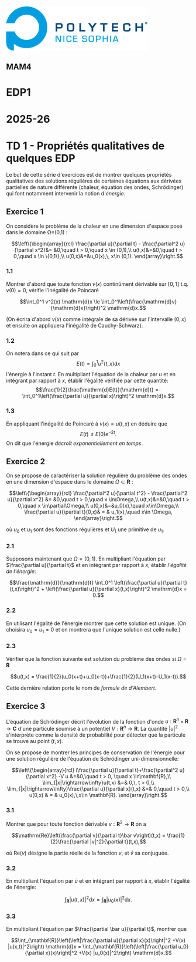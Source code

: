 ![PNS](https://raw.githubusercontent.com/pns-mam/edp1/master/logo-pns.png)

## MAM4

# EDP1
# 2025-26
# TD 1 - Propriétés qualitatives de quelques EDP

Le but de cette série d'exercices est de montrer quelques propriétés qualitatives des solutions régulières de certaines équations aux dérivées partielles de nature différente (chaleur, équation des ondes, Schrödinger) qui font notamment intervenir la notion d'*énergie*.

## Exercice 1

On considère le problème de la chaleur en une dimension d'espace posé dans le domaine Ω=(0,1) :

$$\left\{\begin{array}{rcl}
\frac{\partial u}{\partial t} -  \frac{\partial^2 u}{\partial x^2}&=
&0,\quad t > 0,\quad x \in (0,1),\\
u(t,x)&=&0,\quad t > 0,\quad x \in \{0,1\},\\
u(0,x)&=&u_0(x),\, x\in (0,1).
\end{array}\right.$$

### 1.1

Montrer d'abord que toute fonction $v(x)$ continûment dérivable sur $[0,1]$ t.q. $v(0)=0$, vérifie l'inégalité de Poincaré

$$\int_0^1 v^2(x) \mathrm{d}x \le \int_0^1\left(\frac{\mathrm{d}v}{\mathrm{d}x}\right)^2 \mathrm{d}x.$$

(On écrira d'abord $v(x)$ comme intégrale de sa dérivée sur l'intervalle $(0,x)$ et ensuite on appliquera l'inégalité de Cauchy-Schwarz).

### 1.2

On notera dans ce qui suit par 
$$E(t) = \int_0^1 u^2(t,x) \mathrm{d}x$$
l'énergie à l'instant $t$. En multipliant l'équation de la chaleur par $u$ et en intégrant par rapport à $x$, établir l'égalité vérifiée par cette quantité:
$$\frac{1}{2}\frac{\mathrm{d}E(t)}{\mathrm{d}t} =-\int_0^1\left(\frac{\partial u}{\partial x}\right)^2 \mathrm{d}x.$$

### 1.3

En appliquant l'inégalité de Poincaré à $v(x)= u(t,x)$ en déduire que
$$E(t) \le E(0)e^{-2t}.$$
On dit que l'énergie *décroît exponentiellement en temps*.

## Exercice 2

On se propose de caractériser la solution régulière du problème des ondes en une dimension d'espace dans le domaine $\Omega\subset \mathbf{R}$ : 

$$\left\{\begin{array}{rcl}
\frac{\partial^2 u}{\partial t^2} -  \frac{\partial^2 u}{\partial x^2} &= &0,\quad t > 0,\quad
x \in\Omega,\\
u(t,x)&=&0,\quad t > 0,\quad x \in\partial\Omega,\\
u(0,x)&=&u_0(x),\quad x\in\Omega,\\
\frac{\partial u}{\partial t}(0,x)& = & u_1(x),\quad x\in \Omega,
\end{array}\right.$$

où $u_0$ et $u_1$ sont des fonctions régulières et $U_1$ une primitive de $u_1$.

### 2.1

Supposons maintenant que $\Omega= (0,1)$. En multipliant l'équation par $\frac{\partial u}{\partial t}$ et en intégrant par rapport à $x$, établir *l'égalité de l'énergie*:

$$\frac{\mathrm{d}}{\mathrm{d}t} \int_0^1 \left(\frac{\partial u}{\partial t}(t,x)\right)^2 + \left(\frac{\partial u}{\partial x}(t,x)\right)^2 \mathrm{d}x = 0.$$

### 2.2

En utilisant l'égalité de l'énergie montrer que cette solution est unique. (On choisira $u_0=u_1=0$ et on montrera que l'unique solution est celle nulle.)

### 2.3

Vérifier que la fonction suivante est solution du problème des ondes si $\Omega=\mathbf{R}$

$$u(t,x) = \frac{1}{2}(u_0(x+t)+u_0(x-t))+\frac{1}{2}(U_1(x+t)-U_1(x-t)).$$

Cette dernière relation porte le nom de *formule de d'Alembert*.

## Exercice 3

L'équation de Schrödinger décrit l'évolution de la fonction d'onde $u:\mathbf{R}^n \times \mathbf{R} \rightarrow \mathbf{C}$ d'une particule soumise à un potentiel $V:\mathbf{R}^n \rightarrow \mathbf{R}$. La quantité $|u|^2$ s'interprète comme la densité de probabilité pour détecter que la particule se trouve au point $(t,x)$.

On se propose de montrer les principes de conservation de l'énergie pour une solution régulière de l'équation de Schrödinger uni-dimensionnelle:

$$\left\{\begin{array}{rcl}
i\frac{\partial u}{\partial t}+\frac{\partial^2 u}{\partial x^2} -V u &=&0,\quad t > 0, \quad x \in\mathbf{R},\\
\lim_{|x|\rightarrow\infty}u(t,x)  &=& 0,\, t > 0,\\
\lim_{|x|\rightarrow\infty}\frac{\partial u}{\partial x}(t,x) &=& 0,\quad t > 0,\\
u(0,x) & = & u_0(x),\,x\in \mathbf{R}.
\end{array}\right.$$

### 3.1

Montrer que pour toute fonction dérivable $v : \mathbf{R}^2 \to \mathbf{R}$ on a

$$\mathrm{Re}\left(\frac{\partial v}{\partial t}\bar v\right)(t,x) = \frac{1}{2}\frac{\partial |v|^2}{\partial t}(t,x),$$

où $\mathrm{Re}(v)$ désigne la partie réelle de la fonction $v$, et $\bar v$ sa conjuguée.

### 3.2 

En multipliant l'équation par $\bar u$ et en intégrant par rapport à $x$, établir l'égalité de l'énergie:

$$\int_{\mathbf{R}}|u(t,x)|^2 \mathrm{d}x = \int_{\mathbf{R}}|u_0(x)|^2 \mathrm{d}x.$$

### 3.3

En multipliant l'équation par $\frac{\partial \bar u}{\partial t}$, montrer que

$$\int_{\mathbf{R}}\left(\left|\frac{\partial u}{\partial x}(x)\right|^2 +V(x) |u(x,t)|^2\right) \mathrm{d}x = \int_{\mathbf{R}}\left(\left|\frac{\partial u_0}{\partial x}(x)\right|^2 +V(x) |u_0(x)|^2\right) \mathrm{d}x.$$
